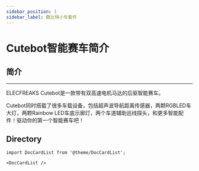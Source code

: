 ```yaml
---
sidebar_position: 1
sidebar_label: 酷比特小车套件
---
```


# Cutebot智能赛车简介

## 简介
---

ELECFREAKS Cutebot是一款带有双高速电机马达的后驱智能赛车。

Cutebot同时搭载了很多车载设备，包括超声波导航距离传感器，两颗RGBLED车大灯，两颗Rainbow LED车底示廓灯，两个车道辅助巡线探头，和更多智能配件！驱动你的第一个智能赛车吧！

## Directory

```mdx-code-block
import DocCardList from '@theme/DocCardList';

<DocCardList />
```

